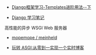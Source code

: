 * [Django框架学习-Templates进阶用法--下](http://www.cnblogs.com/btchenguang/archive/2012/09/05/2672364.html)

* [Django 学习笔记](http://www.cnblogs.com/btchenguang/category/408019.html)

高性能的异步 WSGI Web 服务器
* [mopemope / meinheld](https://www.oschina.net/p/meinheld?fromerr=0nNYQD6L)


* [玩转 ASGI:从零到一实现一个实时博客](http://blog.ernest.me/post/asgi-demonstration-realtime-blogging)

